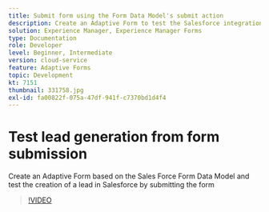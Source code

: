 ```yaml
---
title: Submit form using the Form Data Model's submit action
description: Create an Adaptive Form to test the Salesforce integration by creating a Lead object on form submission
solution: Experience Manager, Experience Manager Forms
type: Documentation
role: Developer
level: Beginner, Intermediate
version: cloud-service
feature: Adaptive Forms
topic: Development
kt: 7151
thumbnail: 331758.jpg
exl-id: fa00822f-075a-47df-941f-c7370bd1d4f4
---
```

# Test lead generation from form submission 

Create an Adaptive Form based on the Sales Force Form Data Model and test the creation of a lead in Salesforce by submitting the form

>[!VIDEO](https://video.tv.adobe.com/v/331758?quality=12&learn=on)

